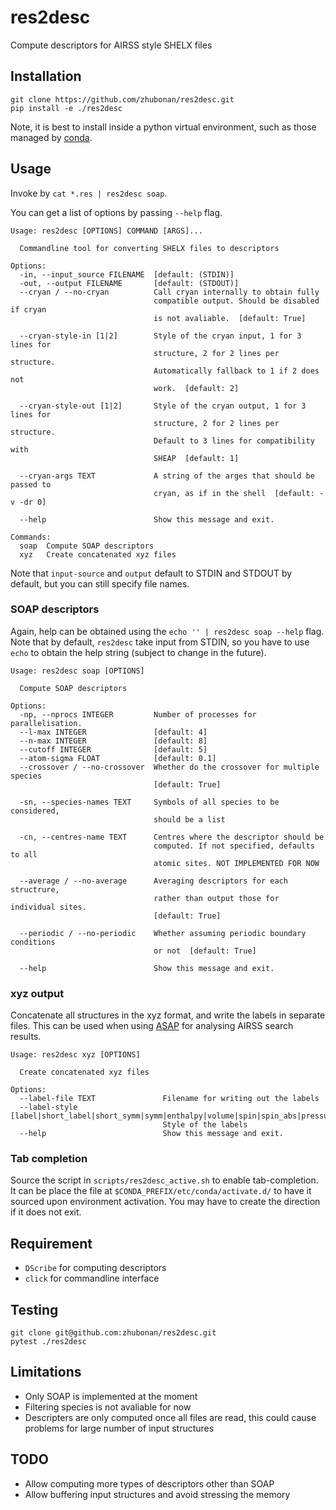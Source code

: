 # res2desc

Compute descriptors for AIRSS style SHELX files

## Installation

```text
git clone https://github.com/zhubonan/res2desc.git
pip install -e ./res2desc
```
Note, it is best to install inside a python virtual environment, such as those managed by [conda](https://docs.conda.io/en/latest/index.html).

## Usage

Invoke by `cat *.res | res2desc soap`.

You can get a list of options by passing `--help` flag.

```text
Usage: res2desc [OPTIONS] COMMAND [ARGS]...

  Commandline tool for converting SHELX files to descriptors

Options:
  -in, --input_source FILENAME  [default: (STDIN)]
  -out, --output FILENAME       [default: (STDOUT)]
  --cryan / --no-cryan          Call cryan internally to obtain fully
                                compatible output. Should be disabled if cryan
                                is not avaliable.  [default: True]

  --cryan-style-in [1|2]        Style of the cryan input, 1 for 3 lines for
                                structure, 2 for 2 lines per structure.
                                Automatically fallback to 1 if 2 does not
                                work.  [default: 2]

  --cryan-style-out [1|2]       Style of the cryan output, 1 for 3 lines for
                                structure, 2 for 2 lines per structure.
                                Default to 3 lines for compatibility with
                                SHEAP  [default: 1]

  --cryan-args TEXT             A string of the arges that should be passed to
                                cryan, as if in the shell  [default: -v -dr 0]

  --help                        Show this message and exit.

Commands:
  soap  Compute SOAP descriptors
  xyz   Create concatenated xyz files

```

Note that `input-source` and `output` default to STDIN and STDOUT by default, but you can still
specify file names.

### SOAP descriptors

Again, help can be obtained using the `echo '' | res2desc soap --help` flag.
Note that by default, `res2desc` take input from STDIN, so you have to use `echo`
to obtain the help string (subject to change in the future).

```text
Usage: res2desc soap [OPTIONS]

  Compute SOAP descriptors

Options:
  -np, --nprocs INTEGER         Number of processes for parallelisation.
  --l-max INTEGER               [default: 4]
  --n-max INTEGER               [default: 8]
  --cutoff INTEGER              [default: 5]
  --atom-sigma FLOAT            [default: 0.1]
  --crossover / --no-crossover  Whether do the crossover for multiple species
                                [default: True]

  -sn, --species-names TEXT     Symbols of all species to be considered,
                                should be a list

  -cn, --centres-name TEXT      Centres where the descriptor should be
                                computed. If not specified, defaults to all
                                atomic sites. NOT IMPLEMENTED FOR NOW

  --average / --no-average      Averaging descriptors for each structrure,
                                rather than output those for individual sites.
                                [default: True]

  --periodic / --no-periodic    Whether assuming periodic boundary conditions
                                or not  [default: True]

  --help                        Show this message and exit.
```

### xyz output

Concatenate all structures in the xyz format, and write the labels in separate files.
This can be used when using [ASAP](https://github.com/BingqingCheng/ASAP) for analysing AIRSS search results.

```text
Usage: res2desc xyz [OPTIONS]

  Create concatenated xyz files

Options:
  --label-file TEXT               Filename for writing out the labels
  --label-style [label|short_label|short_symm|symm|enthalpy|volume|spin|spin_abs|pressure]
                                  Style of the labels
  --help                          Show this message and exit.

```

### Tab completion

Source the script in `scripts/res2desc_active.sh` to enable tab-completion. It can be place the file at
`$CONDA_PREFIX/etc/conda/activate.d/` to have it sourced upon environment activation. You may have to
create the direction if it does not exit.

## Requirement

* `DScribe` for computing descriptors
* `click` for commandline interface

## Testing

```text
git clone git@github.com:zhubonan/res2desc.git
pytest ./res2desc
```

## Limitations

* Only SOAP is implemented at the moment
* Filtering species is not avaliable for now
* Descripters are only computed once all files are read, this could cause problems for large number of input structures

## TODO

* Allow computing more types of descriptors other than SOAP
* Allow buffering input structures and avoid stressing the memory
